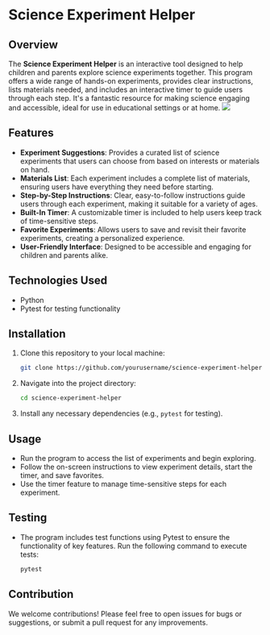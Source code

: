 
# Science Experiment Helper

## Overview
The **Science Experiment Helper** is an interactive tool designed to help children and parents explore science experiments together. This program offers a wide range of hands-on experiments, provides clear instructions, lists materials needed, and includes an interactive timer to guide users through each step. It's a fantastic resource for making science engaging and accessible, ideal for use in educational settings or at home.
      <img src="[https://drive.google.com/file/d/1HQ0PTaDcLNQozHk4UwOCCDcTPVnOwEF5/view?usp=sharing](https://drive.google.com/file/d/1HQ0PTaDcLNQozHk4UwOCCDcTPVnOwEF5/view)">
## Features
- **Experiment Suggestions**: Provides a curated list of science experiments that users can choose from based on interests or materials on hand.
- **Materials List**: Each experiment includes a complete list of materials, ensuring users have everything they need before starting.
- **Step-by-Step Instructions**: Clear, easy-to-follow instructions guide users through each experiment, making it suitable for a variety of ages.
- **Built-In Timer**: A customizable timer is included to help users keep track of time-sensitive steps.
- **Favorite Experiments**: Allows users to save and revisit their favorite experiments, creating a personalized experience.
- **User-Friendly Interface**: Designed to be accessible and engaging for children and parents alike.

## Technologies Used
- Python
- Pytest for testing functionality

## Installation
1. Clone this repository to your local machine:
   ```bash
   git clone https://github.com/yourusername/science-experiment-helper.git
   ```
2. Navigate into the project directory:
   ```bash
   cd science-experiment-helper
   ```
3. Install any necessary dependencies (e.g., `pytest` for testing).

## Usage
- Run the program to access the list of experiments and begin exploring.
- Follow the on-screen instructions to view experiment details, start the timer, and save favorites.
- Use the timer feature to manage time-sensitive steps for each experiment.

## Testing
- The program includes test functions using Pytest to ensure the functionality of key features. Run the following command to execute tests:
   ```bash
   pytest
   ```

## Contribution
We welcome contributions! Please feel free to open issues for bugs or suggestions, or submit a pull request for any improvements.


